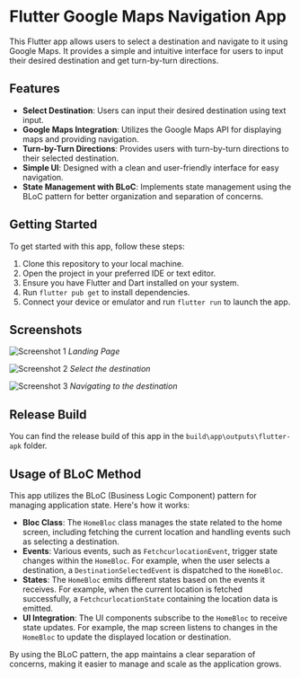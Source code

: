 # Flutter Google Maps Navigation App

This Flutter app allows users to select a destination and navigate to it using Google Maps. It provides a simple and intuitive interface for users to input their desired destination and get turn-by-turn directions.

## Features

- **Select Destination**: Users can input their desired destination using text input.
- **Google Maps Integration**: Utilizes the Google Maps API for displaying maps and providing navigation.
- **Turn-by-Turn Directions**: Provides users with turn-by-turn directions to their selected destination.
- **Simple UI**: Designed with a clean and user-friendly interface for easy navigation.
- **State Management with BLoC**: Implements state management using the BLoC pattern for better organization and separation of concerns.

## Getting Started

To get started with this app, follow these steps:

1. Clone this repository to your local machine.
2. Open the project in your preferred IDE or text editor.
3. Ensure you have Flutter and Dart installed on your system.
4. Run `flutter pub get` to install dependencies.
5. Connect your device or emulator and run `flutter run` to launch the app.

## Screenshots

![Screenshot 1](screenshots/screenshot1.jpg)
*Landing Page*

![Screenshot 2](screenshots/screenshot2.jpg)
*Select the destination*

![Screenshot 3](screenshots/screenshot3.jpg)
*Navigating to the destination*

## Release Build

You can find the release build of this app in the `build\app\outputs\flutter-apk` folder.

## Usage of BLoC Method

This app utilizes the BLoC (Business Logic Component) pattern for managing application state. Here's how it works:

- **Bloc Class**: The `HomeBloc` class manages the state related to the home screen, including fetching the current location and handling events such as selecting a destination.
- **Events**: Various events, such as `FetchcurlocationEvent`, trigger state changes within the `HomeBloc`. For example, when the user selects a destination, a `DestinationSelectedEvent` is dispatched to the `HomeBloc`.
- **States**: The `HomeBloc` emits different states based on the events it receives. For example, when the current location is fetched successfully, a `FetchcurlocationState` containing the location data is emitted.
- **UI Integration**: The UI components subscribe to the `HomeBloc` to receive state updates. For example, the map screen listens to changes in the `HomeBloc` to update the displayed location or destination.

By using the BLoC pattern, the app maintains a clear separation of concerns, making it easier to manage and scale as the application grows.